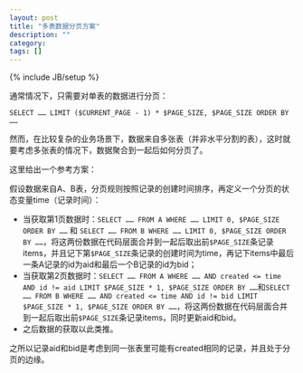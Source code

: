 ```yaml
---
layout: post
title: "多表数据分页方案"
description: ""
category: 
tags: []
---
```

{% include JB/setup %}

通常情况下，只需要对单表的数据进行分页：

`SELECT …… LIMIT ($CURRENT_PAGE - 1) * $PAGE_SIZE, $PAGE_SIZE ORDER BY ……`

然而，在比较复杂的业务场景下，数据来自多张表（并非水平分割的表），这时就要考虑多张表的情况下，数据聚合到一起后如何分页了。

这里给出一个参考方案：

假设数据来自A、B表，分页规则按照记录的创建时间排序，再定义一个分页的状态变量time（记录时间）：

* 当获取第1页数据时：`SELECT …… FROM A WHERE …… LIMIT 0, $PAGE_SIZE ORDER BY ……` 和 `SELECT …… FROM B WHERE …… LIMIT 0, $PAGE_SIZE ORDER BY ……`，将这两份数据在代码层面合并到一起后取出前`$PAGE_SIZE`条记录items，并且记下第`$PAGE_SIZE`条记录的创建时间为time，再记下items中最后一条A记录的id为aid和最后一个B记录的id为bid；
* 当获取第2页数据时：`SELECT …… FROM A WHERE …… AND created <= time AND id != aid LIMIT $PAGE_SIZE * 1, $PAGE_SIZE ORDER BY ……`和`SELECT …… FROM B WHERE …… AND created <= time AND id != bid LIMIT $PAGE_SIZE * 1, $PAGE_SIZE ORDER BY ……`，将这两份数据在代码层面合并到一起后取出前`$PAGE_SIZE`条记录items，同时更新aid和bid。
* 之后数据的获取以此类推。

之所以记录aid和bid是考虑到同一张表里可能有created相同的记录，并且处于分页的边缘。
